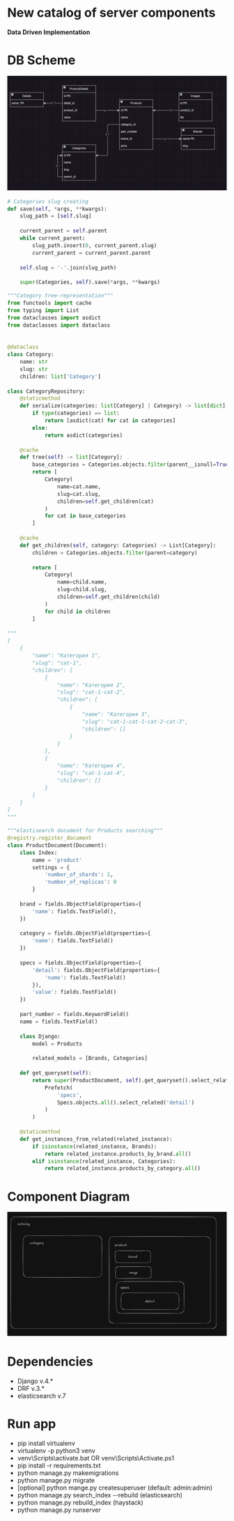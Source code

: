 # New catalog of server components
**Data Driven Implementation**

# DB Scheme
![sb_scheme](assets/db_scheme.png)

```python
# Categories slug creating
def save(self, *args, **kwargs):
    slug_path = [self.slug]

    current_parent = self.parent
    while current_parent:
        slug_path.insert(0, current_parent.slug)
        current_parent = current_parent.parent

    self.slug = '-'.join(slug_path)

    super(Categories, self).save(*args, **kwargs)
```
```python
"""Category tree-representation"""
from functools import cache
from typing import List
from dataclasses import asdict
from dataclasses import dataclass


@dataclass
class Category:
    name: str
    slug: str
    children: list['Category']

class CategoryRepository:
    @staticmethod
    def serialize(categories: list[Category] | Category) -> list[dict]:
        if type(categories) == list:
            return [asdict(cat) for cat in categories]
        else:
            return asdict(categories)

    @cache
    def tree(self) -> list[Category]:
        base_categories = Categories.objects.filter(parent__isnull=True)
        return [
            Category(
                name=cat.name,
                slug=cat.slug,
                children=self.get_children(cat)
            )
            for cat in base_categories
        ]

    @cache
    def get_children(self, category: Categories) -> List[Category]:
        children = Categories.objects.filter(parent=category)

        return [
            Category(
                name=child.name,
                slug=child.slug,
                children=self.get_children(child)
            )
            for child in children
        ]

"""
[
    {
        "name": "Категория 1",
        "slug": "cat-1",
        "children": [
            {
                "name": "Категория 2",
                "slug": "cat-1-cat-2",
                "children": [
                    {
                        "name": "Категория 3",
                        "slug": "cat-1-cat-1-cat-2-cat-3",
                        "children": []
                    }
                ]
            },
            {
                "name": "Категория 4",
                "slug": "cat-1-cat-4",
                "children": []
            }
        ]
    }
]
"""
```
```python
"""elastisearch document for Products searching"""
@registry.register_document
class ProductDocument(Document):
    class Index:
        name = 'product'
        settings = {
            'number_of_shards': 1,
            'number_of_replicas': 0
        }

    brand = fields.ObjectField(properties={
        'name': fields.TextField(),
    })

    category = fields.ObjectField(properties={
        'name': fields.TextField()
    })

    specs = fields.ObjectField(properties={
        'detail': fields.ObjectField(properties={
            'name': fields.TextField()
        }),
        'value': fields.TextField()
    })

    part_number = fields.KeywordField()
    name = fields.TextField()

    class Django:
        model = Products

        related_models = [Brands, Categories]

    def get_queryset(self):
        return super(ProductDocument, self).get_queryset().select_related('brand', 'category').prefetch_related(
            Prefetch(
                'specs',
                Specs.objects.all().select_related('detail')
            )
        )

    @staticmethod
    def get_instances_from_related(related_instance):
        if isinstance(related_instance, Brands):
            return related_instance.products_by_brand.all()
        elif isinstance(related_instance, Categories):
            return related_instance.products_by_category.all()
```

# Component Diagram
![component_diagram](assets/component_diagram.png)

# Dependencies
- Django v.4.*
- DRF v.3.*
- elasticsearch v.7

# Run app
- pip install virtualenv
- virtualenv -p python3 venv
- venv\Scripts\activate.bat OR venv\Scripts\Activate.ps1
- pip install -r requirements.txt
- python manage.py makemigrations
- python manage.py migrate
- [optional] python mange.py createsuperuser (default: admin:admin)
- python manage.py search_index --rebuild (elasticsearch)
- python manage.py rebuild_index (haystack)
- python manage.py runserver